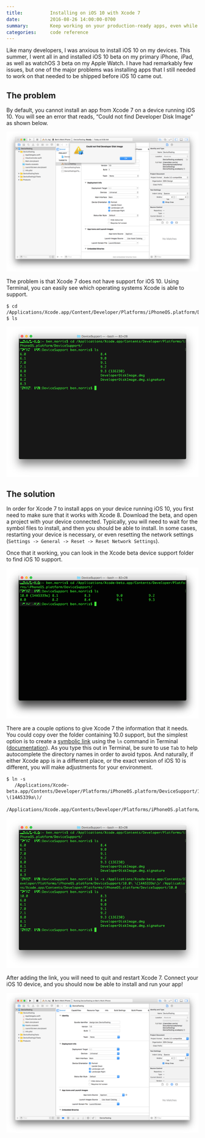 ```yaml
---
title:          Installing on iOS 10 with Xcode 7
date:           2016-08-26 14:00:00-0700
summary:        Keep working on your production-ready apps, even while running the iOS beta on your phone
categories:     code reference
---
```


Like many developers, I was anxious to install iOS 10 on my devices. This summer, I went all in and installed iOS 10 beta on my primary iPhone, iPad, as well as watchOS 3 beta on my Apple Watch. I have had remarkably few issues, but one of the major problems was installing apps that I still needed to work on that needed to be shipped before iOS 10 came out.


## The problem
By default, you cannot install an app from Xcode 7 on a device running iOS 10. You will see an error that reads, “Could not find Developer Disk Image” as shown below.

![Xcode 7 iOS 10 error](/images/posts/xcode7-error-ios10.png)

The problem is that Xcode 7 does not have support for iOS 10. Using Terminal, you can easily see which operating systems Xcode is able to support.

```
$ cd /Applications/Xcode.app/Content/Developer/Platforms/iPhoneOS.platform/DeviceSupport
$ ls
```

![Xcode 7 device support](/images/posts/xcode-device-support.png)


## The solution
In order for Xcode 7 to install apps on your device running iOS 10, you first need to make sure that it works with Xcode 8. Download the beta, and open a project with your device connected. Typically, you will need to wait for the symbol files to install, and then you should be able to install. In some cases, restarting your device is necessary, or even resetting the network settings (`Settings -> General -> Reset -> Reset Network Settings`).

Once that it working, you can look in the Xcode beta device support folder to find iOS 10 support.

![Xcode beta device support](/images/posts/xcode-beta-device-support.png)

There are a couple options to give Xcode 7 the information that it needs. You could copy over the folder containing 10.0 support, but the simplest option is to create a [symbolic link](https://en.wikipedia.org/wiki/Symbolic_link) using the `ln` command in Terminal ([documentation](https://developer.apple.com/legacy/library/documentation/Darwin/Reference/ManPages/man1/ln.1.html)). As you type this out in Terminal, be sure to use `Tab` to help autocomplete the directory names in order to avoid typos. And naturally, if either Xcode app is in a different place, or the exact version of iOS 10 is different, you will make adjustments for your environment.

```
$ ln -s
   /Applications/Xcode-beta.app/Contents/Developer/Platforms/iPhoneOS.platform/DeviceSupport/10.0\ \(14A5339a\)/
   /Applications/Xcode.app/Contents/Developer/Platforms/iPhoneOS.platform/DeviceSupport/10.0
```

![Xcode device support with link](/images/posts/xcode-device-support-with-link.png)

After adding the link, you will need to quit and restart Xcode 7. Connect your iOS 10 device, and you should now be able to install and run your app!

![Xcode 7 running on iOS 10](/images/posts/xcode7-running-on-ios10.png)
